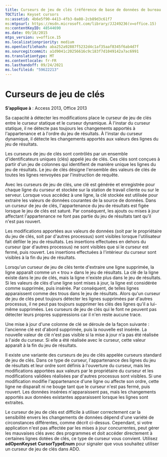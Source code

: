 ```yaml
---
title: Curseurs de jeu de clés (référence de base de données de bureau Access)
TOCTitle: Keyset cursors
ms:assetid: 4b6e5f90-4413-4fb3-0a08-2cb89d3c61f7
ms:mtpsurl: https://msdn.microsoft.com/library/JJ249236(v=office.15)
ms:contentKeyID: 48544690
ms.date: 09/18/2015
mtps_version: v=office.15
ms.localizationpriority: medium
ms.openlocfilehash: aba252a92887f5232d4c1af35aaf8345f6ab4d7f
ms.sourcegitcommit: a1d9041c20256616c9c183f7d1049142a7ac6991
ms.translationtype: MT
ms.contentlocale: fr-FR
ms.lasthandoff: 09/24/2021
ms.locfileid: "59622213"
---
```

# <a name="keyset-cursors"></a>Curseurs de jeu de clés

**S’applique à** : Access 2013, Office 2013

Sa capacité à détecter les modifications place le curseur de jeu de clés entre le curseur statique et le curseur dynamique. À l'instar du curseur statique, il ne détecte pas toujours les changements apportés à l'appartenance et à l'ordre du jeu de résultats. À l'instar du curseur dynamique, il détecte les changements apportés aux valeurs des lignes du jeu de résultats.

Les curseurs de jeu de clés sont contrôlés par un ensemble d'identificateurs uniques (clés) appelé jeu de clés. Ces clés sont conçues à partir d'un jeu de colonnes qui identifient de manière unique les lignes du jeu de résultats. Le jeu de clés désigne l'ensemble des valeurs de clés de toutes les lignes renvoyées par l'instruction de requête.

Avec les curseurs de jeu de clés, une clé est générée et enregistrée pour chaque ligne du curseur et stockée sur la station de travail cliente ou sur le serveur. Lorsque vous accédez à une ligne, la clé stockée est utilisée pour extraire les valeurs de données courantes de la source de données. Dans un curseur de jeu de clés, l'appartenance du jeu de résultats est figée lorsque le jeu de clés est saturé. Par conséquent, les ajouts ou mises à jour affectant l'appartenance ne font pas partie du jeu de résultats tant qu'il n'est pas rouvert.

Les modifications apportées aux valeurs de données (soit par le propriétaire du jeu de clés, soit par d'autres processus) sont visibles lorsque l'utilisateur fait défiler le jeu de résultats. Les insertions effectuées en dehors du curseur (par d'autres processus) ne sont visibles que si le curseur est fermé, puis rouvert. Les insertions effectuées à l'intérieur du curseur sont visibles à la fin du jeu de résultats.

Lorsqu'un curseur de jeu de clés tente d'extraire une ligne supprimée, la ligne apparaît comme un « trou » dans le jeu de résultats. La clé de la ligne existe dans le jeu de clés, mais la ligne n'existe plus dans le jeu de résultats. Si les valeurs de clés d'une ligne sont mises à jour, la ligne est considérée comme supprimée, puis insérée. Par conséquent, de telles lignes apparaissent comme des trous dans le jeu de résultats. Alors qu'un curseur de jeu de clés peut toujours détecter les lignes supprimées par d'autres processus, il ne peut pas toujours supprimer les clés des lignes qu'il a lui-même supprimées. Les curseurs de jeu de clés qui le font ne peuvent pas détecter leurs propres suppressions car il n'en reste aucune trace.

Une mise à jour d'une colonne de clé se déroule de la façon suivante : l'ancienne clé est d'abord supprimée, puis la nouvelle est insérée. La nouvelle valeur de clé n'est pas visible si la mise à jour n'a pas été réalisée à l'aide du curseur. Si elle a été réalisée avec le curseur, cette valeur apparaît à la fin du jeu de résultats.

Il existe une variante des curseurs de jeu de clés appelée curseurs standard de jeu de clés. Dans ce type de curseur, l'appartenance des lignes du jeu de résultats et leur ordre sont définis à l'ouverture du curseur, mais les modifications apportées aux valeurs par le propriétaire du curseur et les modifications validées réalisées par d'autres processus sont visibles. Si une modification modifie l'appartenance d'une ligne ou affecte son ordre, cette ligne ne disparaît ni ne bouge tant que le curseur n'est pas fermé, puis rouvert. Les données insérées n'apparaissent pas, mais les changements apportés aux données existantes apparaissent lorsque les lignes sont extraites.

Le curseur de jeu de clés est difficile à utiliser correctement car la sensibilité envers les changements de données dépend d'une variété de circonstances différentes, comme décrit ci-dessus. Cependant, si votre application n'est pas affectée par les mises à jour concurrentes, peut gérer les mauvaises clés avec des programmes et doit accéder directement à certaines lignes dotées de clés, ce type de curseur vous convient. Utilisez **adOpenKeyset** **CursorTypeEnum** pour signaler que vous souhaitez utiliser un curseur de jeu de clés dans ADO.

